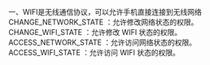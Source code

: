 一、WIFI是无线通信协议，可以允许手机直接连接到无线网络
 CHANGE_NETWORK_STATE ：允许修改网络状态的权限。 
 CHANGE_WIFI_STATE ：允许修改 WIFI 状态的权限。 
 ACCESS_NETWORK_STATE ：允许访问网络状态的权限。 
 ACCESS_WIFI_STATE ：允许访问 WIFI 状态的权限。

 <uses-permission android:name="android.permission.CHANGE_NETWORK_STATE"></uses-permission>  
 <uses-permission android:name="android.permission.CHANGE_WIFI_STATE"></uses-permission>  
 <uses-permission android:name="android.permission.ACCESS_NETWORK_STATE"></uses-permission>  
 <uses-permission android:name="android.permission.ACCESS_WIFI_STATE"></uses-permission>

